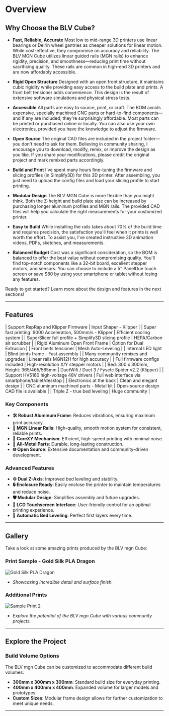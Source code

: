 # Overview

## Why Choose the BLV Cube?

- **Fast, Reliable, Accurate**
  Most low to mid-range 3D printers use linear bearings or Delrin wheel gantries as cheaper solutions for linear motion. While cost-effective, they compromise on accuracy and reliability. The BLV MGN Cube utilizes linear guided rails (MGN rails) to enhance rigidity, precision, and smoothness—reducing print time without sacrificing quality. These rails are common in high-end 3D printers and are now affordably accessible.

- **Rigid Open Structure**
  Designed with an open front structure, it maintains cubic rigidity while providing easy access to the build plate and prints. A front belt tensioner adds convenience. This design is the result of extensive software simulations and physical stress tests.

- **Accessible**
  All parts are easy to source, print, or craft. The BOM avoids expensive, specially machined CNC parts or hard-to-find components—and if any are included, they're surprisingly affordable. Most parts can be printed or purchased online or locally. You can also use your own electronics, provided you have the knowledge to adjust the firmware.

- **Open Source**
  The original CAD files are included in the project folder—you don't need to ask for them. Believing in community sharing, I encourage you to download, modify, remix, or improve the design as you like. If you share your modifications, please credit the original project and mark remixed parts accordingly.

- **Build and Print**
  I've spent many hours fine-tuning the firmware and slicing profiles (in Simplify3D) for this 3D printer. After assembling, you just need to upload the config files and load your slicing profile to start printing.

- **Modular Design**
  The BLV MGN Cube is more flexible than you might think. Both the Z-height and build plate size can be increased by purchasing longer aluminum profiles and MGN rails. The provided CAD files will help you calculate the right measurements for your customized printer.

- **Easy to Build**
  While installing the rails takes about 70% of the build time and requires precision, the satisfaction you'll feel when it prints is well worth the effort. To assist you, I've created instructive 3D animation videos, PDFs, sketches, and measurements.

- **Balanced Budget**
  Cost was a significant consideration, so the BOM is balanced to offer the best value without compromising quality. You'll find top-notch components like a 32-bit board, excellent stepper motors, and sensors. You can choose to include a 5" PanelDue touch screen or save $80 by using your smartphone or tablet without losing any features.

Ready to get started? Learn more about the design and features in the next sections!


---

## Features

| Support RepRap and Klipper Firmware                       | Input Shaper - Klipper                                     |
| Super fast printing: 9000 Acceleration, 500mm/s - Klipper | Efficient cooling system                                   |
| SuperSlicer full profile + Simplify3D slicing profile     | HEPA/Carbon air scrubber                                   |
| Rigid Aluminum Open Front Frame                           | Option for Dual Extrusion                                  |
| Front belts tensioner                                     | Mesh Auto-Leveling                                         |
| Internal LED light                                        | Blind joints frame - Fast assembly                         |
| Many community remixes and upgrades                       | Linear rails MGN12H for high accuracy                      |
| Full firmware configs included                            | High-resolution X/Y stepper motors                         |
| Bed: 300 x 300mm, Height: 365/465/565mm                   | DuetWifi / Duet 3 / Fysetc Spider v2.2 (Klipper)           |
| Support HV5160 high-voltage 48V drivers                   | Full web interface via smartphone/tablet/desktop           |
| Electronics at the back                                   | Clean and elegant design                                   |
| CNC aluminum machined parts - Metal kit                   | Open-source design CAD file is available                   |
| Triple Z - true bed leveling                              | Huge community                                             |


### Key Components
- **🛠️ Robust Aluminum Frame**: Reduces vibrations, ensuring maximum print accuracy.
- **🚂 MGN Linear Rails**: High-quality, smooth motion system for consistent, reliable prints.
- **🔄 CoreXY Mechanism**: Efficient, high-speed printing with minimal noise.
- **🦾 All-Metal Parts**: Durable, long-lasting construction.
- **🌐 Open Source**: Extensive documentation and community-driven development.

### Advanced Features
- **⚙️ Dual Z-Axis**: Improved bed leveling and stability.
- **🔒 Enclosure Ready**: Easily enclose the printer to maintain temperatures and reduce noise.
- **🛡️ Modular Design**: Simplifies assembly and future upgrades.
- **📱 LCD Touchscreen Interface**: User-friendly control for an optimal printing experience.
- **🔄 Automatic Bed Leveling**: Perfect first layers every time.

---

## Gallery

Take a look at some amazing prints produced by the BLV mgn Cube:

### Print Sample - Gold Silk PLA Dragon
![Gold Silk PLA Dragon](image-link) <!-- Replace 'image-link' with the actual image URL -->
- *Showcasing incredible detail and surface finish.*

### Additional Prints
![Sample Print 2](image-link) <!-- Replace with another image URL -->
- *Explore the potential of the BLV mgn Cube with various community projects.*

---

## Explore the Project

### Build Volume Options
The BLV mgn Cube can be customized to accommodate different build volumes:
- **300mm x 300mm x 300mm**: Standard build size for everyday printing.
- **400mm x 400mm x 400mm**: Expanded volume for larger models and prototypes.
- **Custom Sizes**: Modular frame design allows for further customization to meet unique needs.

---


